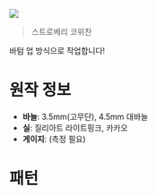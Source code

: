 ![](../../imgs/strawberry1.png)

> 스트로베리 코위찬

바텀 업 방식으로 작업합니다!

# 원작 정보

* **바늘**: 3.5mm(고무단), 4.5mm 대바늘
* **실**: 질리아트 라이트핑크, 카카오
* **게이지**: (측정 필요)

# 패턴